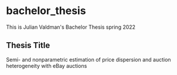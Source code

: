 # bachelor_thesis
This is Julian Valdman's Bachelor Thesis spring 2022

## Thesis Title
Semi- and nonparametric estimation of price dispersion and auction heterogeneity with eBay auctions
